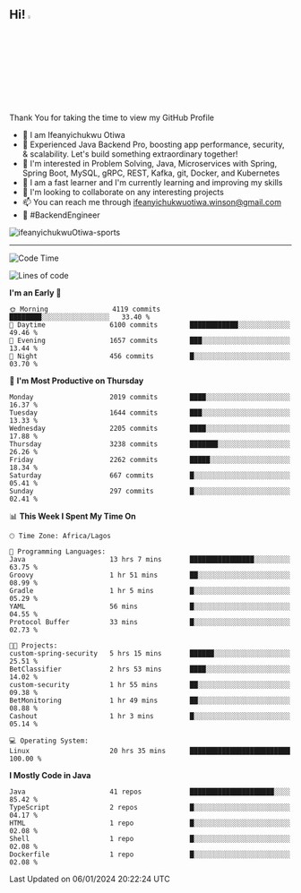 <!-- BLOG-POST-LIST:START --><!-- BLOG-POST-LIST:END -->

## Hi! <img src="https://media.giphy.com/media/hvRJCLFzcasrR4ia7z/giphy.gif" width="4%"> 

Thank You for taking the time to view my GitHub Profile

- 👋 I am Ifeanyichukwu Otiwa
- 🚀 Experienced Java Backend Pro, boosting app performance, security, & scalability. Let's build something extraordinary together!
- 👀 I'm interested in Problem Solving, Java, Microservices with Spring, Spring Boot, MySQL, gRPC, REST, Kafka, git, Docker, and Kubernetes
- 🌱 I am a fast learner and I'm currently learning and improving my skills
- 💞️ I'm looking to collaborate on any interesting projects
- 📫 You can reach me through ifeanyichukwuotiwa.winson@gmail.com
- 🚀 #BackendEngineer

<p align="left" marginTop="10px"> <img src="https://komarev.com/ghpvc/?username=ifeanyichukwuOtiwa-sports&label=Profile%20views&color=0e75b6&style=for-the-badge" alt="ifeanyichukwuOtiwa-sports" /> </p>

***

<!--START_SECTION:waka-->
![Code Time](http://img.shields.io/badge/Code%20Time-2%2C082%20hrs%2045%20mins-blue)

![Lines of code](https://img.shields.io/badge/From%20Hello%20World%20I%27ve%20Written-4.5%20million%20lines%20of%20code-blue)

**I'm an Early 🐤** 

```text
🌞 Morning                4119 commits        ████████░░░░░░░░░░░░░░░░░   33.40 % 
🌆 Daytime                6100 commits        ████████████░░░░░░░░░░░░░   49.46 % 
🌃 Evening                1657 commits        ███░░░░░░░░░░░░░░░░░░░░░░   13.44 % 
🌙 Night                  456 commits         █░░░░░░░░░░░░░░░░░░░░░░░░   03.70 % 
```
📅 **I'm Most Productive on Thursday** 

```text
Monday                   2019 commits        ████░░░░░░░░░░░░░░░░░░░░░   16.37 % 
Tuesday                  1644 commits        ███░░░░░░░░░░░░░░░░░░░░░░   13.33 % 
Wednesday                2205 commits        ████░░░░░░░░░░░░░░░░░░░░░   17.88 % 
Thursday                 3238 commits        ███████░░░░░░░░░░░░░░░░░░   26.26 % 
Friday                   2262 commits        █████░░░░░░░░░░░░░░░░░░░░   18.34 % 
Saturday                 667 commits         █░░░░░░░░░░░░░░░░░░░░░░░░   05.41 % 
Sunday                   297 commits         █░░░░░░░░░░░░░░░░░░░░░░░░   02.41 % 
```


📊 **This Week I Spent My Time On** 

```text
🕑︎ Time Zone: Africa/Lagos

💬 Programming Languages: 
Java                     13 hrs 7 mins       ████████████████░░░░░░░░░   63.75 % 
Groovy                   1 hr 51 mins        ██░░░░░░░░░░░░░░░░░░░░░░░   08.99 % 
Gradle                   1 hr 5 mins         █░░░░░░░░░░░░░░░░░░░░░░░░   05.29 % 
YAML                     56 mins             █░░░░░░░░░░░░░░░░░░░░░░░░   04.55 % 
Protocol Buffer          33 mins             █░░░░░░░░░░░░░░░░░░░░░░░░   02.73 % 

🐱‍💻 Projects: 
custom-spring-security   5 hrs 15 mins       ██████░░░░░░░░░░░░░░░░░░░   25.51 % 
BetClassifier            2 hrs 53 mins       ████░░░░░░░░░░░░░░░░░░░░░   14.02 % 
custom-security          1 hr 55 mins        ██░░░░░░░░░░░░░░░░░░░░░░░   09.38 % 
BetMonitoring            1 hr 49 mins        ██░░░░░░░░░░░░░░░░░░░░░░░   08.88 % 
Cashout                  1 hr 3 mins         █░░░░░░░░░░░░░░░░░░░░░░░░   05.14 % 

💻 Operating System: 
Linux                    20 hrs 35 mins      █████████████████████████   100.00 % 
```

**I Mostly Code in Java** 

```text
Java                     41 repos            █████████████████████░░░░   85.42 % 
TypeScript               2 repos             █░░░░░░░░░░░░░░░░░░░░░░░░   04.17 % 
HTML                     1 repo              █░░░░░░░░░░░░░░░░░░░░░░░░   02.08 % 
Shell                    1 repo              █░░░░░░░░░░░░░░░░░░░░░░░░   02.08 % 
Dockerfile               1 repo              █░░░░░░░░░░░░░░░░░░░░░░░░   02.08 % 
```




 Last Updated on 06/01/2024 20:22:24 UTC
<!--END_SECTION:waka-->

<!--
<p align="center">
![trophy](https://github-profile-trophy.vercel.app/?username=ifeanyichukwuOtiwa-sports&theme=onedark) (https://github.com/ryo-ma/github-profile-trophy)
</p>
-->

<!---
ifeanyi-otiwa/ifeanyi-otiwa is a ✨ special ✨ repository because its `README.md` (this file) appears on your GitHub profile.
You can click the Preview link to take a look at your changes.
--->
